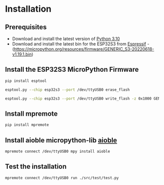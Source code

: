# Installation

## Prerequisites

- Download and install the latest version of [Python 3.10](https://www.python.org/downloads/)
- Download and install the latest bin for the ESP32S3 from [Espressif](https://micropython.org/download/GENERIC_S3/) - (https://micropython.org/resources/firmware/GENERIC_S3-20220618-v1.19.1.bin)

## Install the ESP32S3 MicroPython Firmware

```bash
pip install esptool
```

```bash
esptool.py --chip esp32s3 --port /dev/ttyUSB0 erase_flash
```

```bash
esptool.py --chip esp32s3 --port /dev/ttyUSB0 write_flash -z 0x1000 GENERIC_S3-20220618-v1.19.1.bin
```

## Install mpremote

```bash
pip install mpremote
```

## Install aioble micropython-lib [aioble](https://github.com/micropython/micropython-lib/tree/master/micropython/bluetooth/aioble)

```bash
mpremote connect /dev/ttyUSB0 mpy install aioble
```

## Test the installation

```bash
mpremote connect /dev/ttyUSB0 run ./src/test/test.py
```
